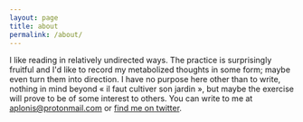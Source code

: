 ```yaml
---
layout: page
title: about
permalink: /about/
---
```


I like reading in relatively undirected ways. The practice is surprisingly fruitful and I'd like to record my metabolized thoughts in some form; maybe even turn them into direction. I have no purpose here other than to write, nothing in mind beyond « il faut cultiver son jardin », but maybe the exercise will prove to be of some interest to others. You can write to me at aplonis@protonmail.com or [find me on twitter](https://www.twitter.com/por_ous).
